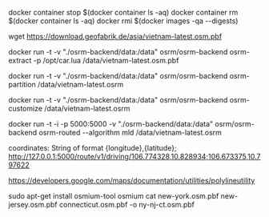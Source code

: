 docker container stop $(docker container ls -aq)
docker container rm $(docker container ls -aq)
docker rmi $(docker images -qa --digests)

wget https://download.geofabrik.de/asia/vietnam-latest.osm.pbf

docker run -t -v "./osrm-backend/data:/data" osrm/osrm-backend osrm-extract -p /opt/car.lua /data/vietnam-latest.osm.pbf

docker run -t -v "./osrm-backend/data:/data" osrm/osrm-backend osrm-partition /data/vietnam-latest.osrm

docker run -t -v "./osrm-backend/data:/data" osrm/osrm-backend osrm-customize /data/vietnam-latest.osrm

docker run -t -i -p 5000:5000 -v "./osrm-backend/data:/data" osrm/osrm-backend osrm-routed --algorithm mld /data/vietnam-latest.osrm

coordinates: String of format {longitude},{latitude};
http://127.0.0.1:5000/route/v1/driving/106.774328,10.828934;106.673375,10.797622

https://developers.google.com/maps/documentation/utilities/polylineutility

sudo apt-get install osmium-tool
osmium cat new-york.osm.pbf new-jersey.osm.pbf connecticut.osm.pbf -o ny-nj-ct.osm.pbf
